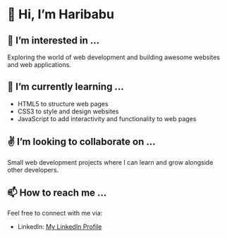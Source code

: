 # 👋 Hi, I’m Haribabu

## 👀 I’m interested in ...
Exploring the world of web development and building awesome websites and web applications.

## 🌱 I’m currently learning ...
- HTML5 to structure web pages
- CSS3 to style and design websites
- JavaScript to add interactivity and functionality to web pages

## ✌️ I’m looking to collaborate on ...
Small web development projects where I can learn and grow alongside other developers.

## 📫 How to reach me ...
Feel free to connect with me via:
- LinkedIn: [My LinkedIn Profile](https://www.linkedin.com/in/haribabu-g/)


